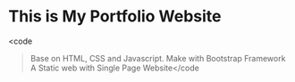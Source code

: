 <h1>This is My Portfolio Website</h1>

<code
  >Base on HTML, CSS and Javascript. Make with Bootstrap Framework A Static web
  with Single Page Website</code
>
